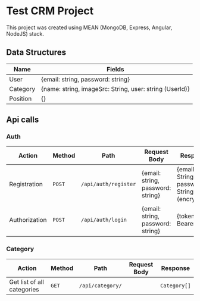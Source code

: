 # Test CRM Project

This project was created using MEAN (MongoDB, Express, Angular, NodeJS) stack.

## Data Structures

Name | Fields
--- | ---
User | {email: string, password: string}
Category | {name: string, imageSrc: String, user: string (UserId)}
Position | {}


## Api calls

### Auth

Action | Method | Path | Request Body | Response
--- | --- | --- | --- | ---
Registration | `POST` | `/api/auth/register` | {email: string, password: string} | {email: String, password: String (encrypted)}
Authorization | `POST` | `/api/auth/login` | {email: string, password: string} | {token: Bearer <token>}

### Category

Action | Method | Path | Request Body | Response
--- | --- | --- | --- | ---
Get list of all categories | `GET` | `/api/category/` |  | `Category[]`
